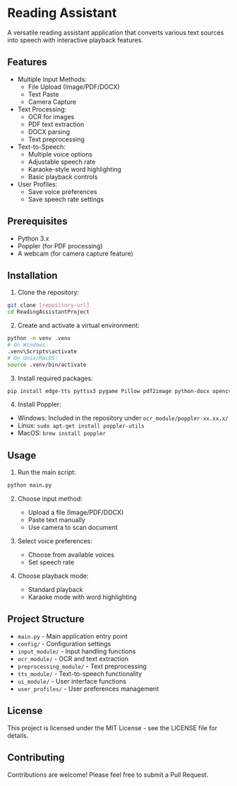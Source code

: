 # Reading Assistant

A versatile reading assistant application that converts various text sources into speech with interactive playback features.

## Features

- Multiple Input Methods:
  - File Upload (Image/PDF/DOCX)
  - Text Paste
  - Camera Capture
- Text Processing:
  - OCR for images
  - PDF text extraction
  - DOCX parsing
  - Text preprocessing
- Text-to-Speech:
  - Multiple voice options
  - Adjustable speech rate
  - Karaoke-style word highlighting
  - Basic playback controls
- User Profiles:
  - Save voice preferences
  - Save speech rate settings

## Prerequisites

- Python 3.x
- Poppler (for PDF processing)
- A webcam (for camera capture feature)

## Installation

1. Clone the repository:
```bash
git clone [repository-url]
cd ReadingAssistantProject
```

2. Create and activate a virtual environment:
```bash
python -m venv .venv
# On Windows:
.venv\Scripts\activate
# On Unix/MacOS:
source .venv/bin/activate
```

3. Install required packages:
```bash
pip install edge-tts pyttsx3 pygame Pillow pdf2image python-docx opencv-python
```

4. Install Poppler:
- Windows: Included in the repository under `ocr_module/poppler-xx.xx.x/`
- Linux: `sudo apt-get install poppler-utils`
- MacOS: `brew install poppler`

## Usage

1. Run the main script:
```bash
python main.py
```

2. Choose input method:
   - Upload a file (Image/PDF/DOCX)
   - Paste text manually
   - Use camera to scan document

3. Select voice preferences:
   - Choose from available voices
   - Set speech rate

4. Choose playback mode:
   - Standard playback
   - Karaoke mode with word highlighting

## Project Structure

- `main.py` - Main application entry point
- `config/` - Configuration settings
- `input_module/` - Input handling functions
- `ocr_module/` - OCR and text extraction
- `preprocessing_module/` - Text preprocessing
- `tts_module/` - Text-to-speech functionality
- `ui_module/` - User interface functions
- `user_profiles/` - User preferences management

## License

This project is licensed under the MIT License - see the LICENSE file for details.

## Contributing

Contributions are welcome! Please feel free to submit a Pull Request.